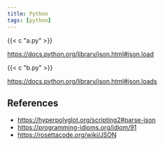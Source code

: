 ```yaml
---
title: Python
tags: [python]
---
```


{{< c "a.py" >}}

<https://docs.python.org/library/json.html#json.load>

{{< c "b.py" >}}

<https://docs.python.org/library/json.html#json.loads>

## References

- <https://hyperpolyglot.org/scripting2#parse-json>
- <https://programming-idioms.org/idiom/91>
- <https://rosettacode.org/wiki/JSON>
